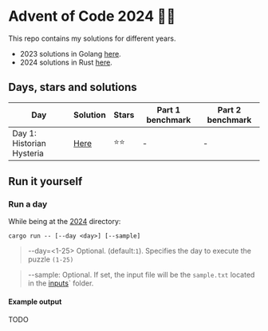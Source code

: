 # Advent of Code 2024 🎄🎁
This repo contains my solutions for different years.
- 2023 solutions in Golang [here](./2023/).
- 2024 solutions in Rust [here](./2024/).

## Days, stars and solutions 
| Day | Solution | Stars | Part 1 benchmark | Part 2 benchmark |
|-----|----------|-------|------------------|------------------|
| Day 1: Historian Hysteria | [Here](./2024/day01/solutions/day01.rs) | ⭐⭐ | - | - |

## Run it yourself
### Run a day 
While being at the [2024](./2024/) directory:
```
cargo run -- [--day <day>] [--sample]
```
> --day=<1-25> Optional. (default:`1`). Specifies the day to execute the puzzle `(1-25)`

> --sample: Optional. If set, the input file will be the `sample.txt` located in the [inputs](./2024/inputs)` folder.

#### Example output
TODO
